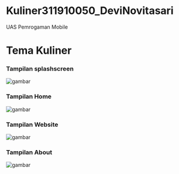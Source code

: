 # Kuliner311910050_DeviNovitasari
UAS Pemrogaman Mobile
# Tema Kuliner

### Tampilan splashscreen
![gambar](splashscreen.png)

### Tampilan Home
![gambar](home.png)

### Tampilan Website
![gambar](web.png)

### Tampilan About
![gambar](about.png)


